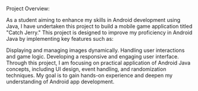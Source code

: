 Project Overview:

As a student aiming to enhance my skills in Android development using Java, I have undertaken this project to build a mobile game application titled "Catch Jerry." This project is designed to improve my proficiency in Android Java by implementing key features such as:

Displaying and managing images dynamically.
Handling user interactions and game logic.
Developing a responsive and engaging user interface.
Through this project, I am focusing on practical application of Android Java concepts, including UI design, event handling, and randomization techniques. My goal is to gain hands-on experience and deepen my understanding of Android app development.
